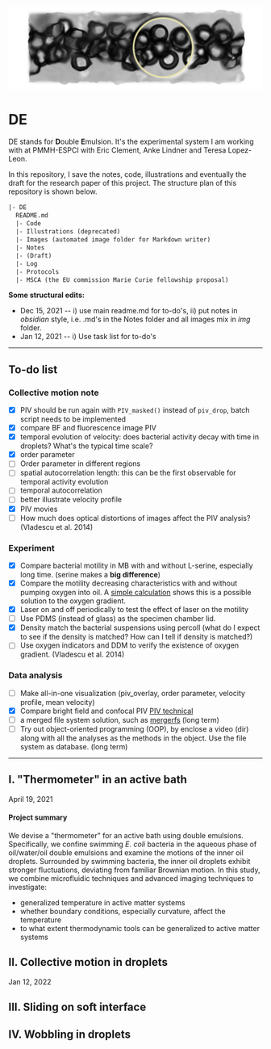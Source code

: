 ![cover](Illustrations/project-cover/v0.png)
# DE

DE stands for **D**ouble **E**mulsion.
It's the experimental system I am working with at PMMH-ESPCI with Eric Clement, Anke Lindner and Teresa Lopez-Leon.

In this repository, I save the notes, code, illustrations and eventually the draft for the research paper of this project. The structure plan of this repository is shown below.
```
|- DE
  README.md
  |- Code
  |- Illustrations (deprecated)
  |- Images (automated image folder for Markdown writer)  
  |- Notes
  |- (Draft)
  |- Log
  |- Protocols
  |- MSCA (the EU commission Marie Curie fellowship proposal)
```
**Some structural edits:**
- Dec 15, 2021 -- i) use main readme.md for to-do's, ii) put notes in *obsidian* style, i.e. .md's in the Notes folder and all images mix in *img* folder.
- Jan 12, 2021 -- i) Use task list for to-do's

---

## To-do list

### Collective motion note
- [x] PIV should be run again with `PIV_masked()` instead of `piv_drop`, batch script needs to be implemented
- [x] compare BF and fluorescence image PIV
- [x] temporal evolution of velocity: does bacterial activity decay with time in droplets? What's the typical time scale?
- [x] order parameter
- [ ] Order parameter in different regions
- [ ] spatial autocorrelation length: this can be the first observable for temporal activity evolution
- [ ] temporal autocorrelation
- [ ] better illustrate velocity profile
- [x] PIV movies
- [ ] How much does optical distortions of images affect the PIV analysis? (Vladescu et al. 2014)

### Experiment
- [x] Compare bacterial motility in MB with and without L-serine, especially long time. (serine makes a **big difference**)
- [x] Compare the motility decreasing characteristics with and without pumping oxygen into oil. A [simple calculation](Notes\oxygen_diffusion_calculation.md) shows this is a possible solution to the oxygen gradient.
- [x] Laser on and off periodically to test the effect of laser on the motility
- [ ] Use PDMS (instead of glass) as the specimen chamber lid.
- [x] Density match the bacterial suspensions using percoll (what do I expect to see if the density is matched? How can I tell if density is matched?)
- [ ] Use oxygen indicators and DDM to verify the existence of oxygen gradient. (Vladescu et al. 2014)

### Data analysis
- [ ] Make all-in-one visualization (piv_overlay, order parameter, velocity profile, mean velocity)
- [x] Compare bright field and confocal PIV [PIV technical](Notes\PIV_technical_report.md)
- [ ] a merged file system solution, such as [mergerfs](https://github.com/trapexit/mergerfs) (long term)
- [ ] Try out object-oriented programming (OOP), by enclose a video (dir) along with all the analyses as the methods in the object. Use the file system as database. (long term)

---

## I. "Thermometer" in an active bath
April 19, 2021
#### Project summary

We devise a "thermometer" for an active bath using double emulsions.
Specifically, we confine swimming *E. coli* bacteria in the aqueous phase of oil/water/oil double emulsions and examine the motions of the inner oil droplets.
Surrounded by swimming bacteria, the inner oil droplets exhibit stronger fluctuations, deviating from familiar Brownian motion.
In this study, we combine microfluidic techniques and advanced imaging techniques to investigate:
- generalized temperature in active matter systems
- whether boundary conditions, especially curvature, affect the temperature
- to what extent thermodynamic tools can be generalized to active matter systems

## II. Collective motion in droplets
Jan 12, 2022

## III. Sliding on soft interface

## IV. Wobbling in droplets
